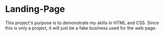 # Landing-Page
This project's purpose is to demonstrate my skills in HTML and CSS. Since this is only a project, it will just be a fake business used for the web page.